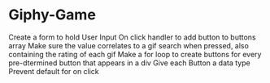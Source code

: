 # Giphy-Game

Create a form to hold User Input
On click handler to add button to buttons array
Make sure the value correlates to a gif search when pressed, also containing the rating of each gif
Make a for loop to create buttons for every pre-dtermined button that appears in a div
Give each Button a data type
Prevent default for on click
